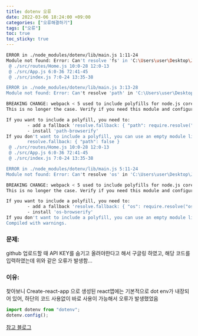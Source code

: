 ```yaml
---
title: dotenv 오류
date: 2022-03-06 18:24:00 +09:00
categories: ["오류해결하기"]
tags: ["오류"]
toc: true
toc_sticky: true
---
```


```bash
ERROR in ./node_modules/dotenv/lib/main.js 1:11-24
Module not found: Error: Can't resolve 'fs' in 'C:\Users\user\Desktop\JS-project\react-movie-app\movie\node_modules\dotenv\lib'
 @ ./src/routes/Home.js 10:0-28 12:0-13
 @ ./src/App.js 6:0-36 72:41-45
 @ ./src/index.js 7:0-24 13:35-38

ERROR in ./node_modules/dotenv/lib/main.js 3:13-28
Module not found: Error: Can't resolve 'path' in 'C:\Users\user\Desktop\JS-project\react-movie-app\movie\node_modules\dotenv\lib'

BREAKING CHANGE: webpack < 5 used to include polyfills for node.js core modules by default.
This is no longer the case. Verify if you need this module and configure a polyfill for it.

If you want to include a polyfill, you need to:
        - add a fallback 'resolve.fallback: { "path": require.resolve("path-browserify") }'
        - install 'path-browserify'
If you don't want to include a polyfill, you can use an empty module like this:
        resolve.fallback: { "path": false }
 @ ./src/routes/Home.js 10:0-28 12:0-13
 @ ./src/App.js 6:0-36 72:41-45
 @ ./src/index.js 7:0-24 13:35-38

ERROR in ./node_modules/dotenv/lib/main.js 5:11-24
Module not found: Error: Can't resolve 'os' in 'C:\Users\user\Desktop\JS-project\react-movie-app\movie\node_modules\dotenv\lib'

BREAKING CHANGE: webpack < 5 used to include polyfills for node.js core modules by default.
This is no longer the case. Verify if you need this module and configure a polyfill for it.

If you want to include a polyfill, you need to:
        - add a fallback 'resolve.fallback: { "os": require.resolve("os-browserify/browser") }'
        - install 'os-browserify'
If you don't want to include a polyfill, you can use an empty module like this:
Compiled with warnings.
```

### 문제:

github 업로드할 때 API KEY를 숨기고 올려야한다고 해서 구글링 하였고, 해당 코드를 입력하였는데 위와 같은 오류가 발생함...

### 이유:

찾아보니 Create-react-app 으로 생성된 react앱에는 기본적으로 dot env가 내장되어 있어, 하단의 코드 사용없이 바로 사용이 가능해서 오류가 발생했었음

```js
import dotenv from "dotenv";
dotenv.config();
```

[참고 블로그](https://db2dev.tistory.com/entry/React-Webpack%EC%9C%BC%EB%A1%9C-%EA%B5%AC%EC%B6%95%ED%95%9C-React-%ED%94%84%EB%A1%9C%EC%A0%9D%ED%8A%B8%EC%97%90%EC%84%9C-%ED%99%98%EA%B2%BD-%EB%B3%80%EC%88%98env-%EC%82%AC%EC%9A%A9%ED%95%98%EA%B8%B0)
